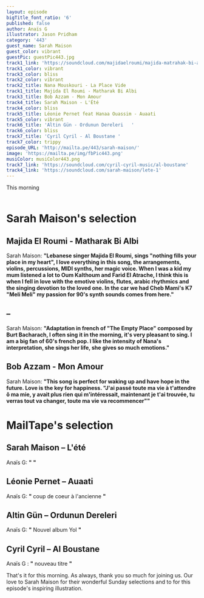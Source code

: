 ```yaml
---
layout: episode
bigTitle_font_ratio: '6'
published: false
author: Anaïs G
illustrator: Jason Pridham
category: '443'
guest_name: Sarah Maison
guest_color: vibrant
guestPic: guestPic443.jpg
track1_link: 'https://soundcloud.com/majidaelroumi/majida-matrahak-bi-albi'
track1_color: vibrant
track3_color: bliss
track2_color: vibrant
track2_title: Nana Mouskouri - La Place Vide
track1_title: Majida El Roumi - Matharak Bi Albi
track3_title: Bob Azzam - Mon Amour
track4_title: Sarah Maison - L'Été
track4_color: bliss
track5_title: Léonie Pernet feat Hanaa Ouassim - Auaati
track5_color: vibrant
track6_title: 'Altin Gün - Ordunun Dereleri   '
track6_color: bliss
track7_title: 'Cyril Cyril - Al Boustane '
track7_color: trippy
episode_URL: 'http://mailta.pe/443/sarah-maison/'
image: 'https://mailta.pe/img/fbPic443.png'
musiColor: musiColor443.png
track7_link: 'https://soundcloud.com/cyril-cyril-music/al-boustane'
track4_link: 'https://soundcloud.com/sarah-maison/lete-1'
---
```

<p id="introduction">This morning 
<br><br>

</p>

# Sarah Maison's selection

## Majida El Roumi - Matharak Bi Albi
Sarah Maison: **"**Lebanese singer Majida El Roumi, sings "nothing fills your place in my heart", I love everything in this song, the arrangements, violins, percussions, MIDI synths, her magic voice. When I was a kid my mum listened a lot to Oum Kalthoum and Farid El Atrache, I think this is when I fell in love with the emotive violins, flutes, arabic rhythmics and the singing devotion to the loved one. In the car we had Cheb Mami's K7 "Meli Meli" my passion for 90's synth sounds comes from here.**"**

##  – 
Sarah Maison: **"**Adaptation in french of "The Empty Place" composed by Burt Bacharach, I often sing it in the morning, it's very pleasant to sing. I am a big fan of 60's french pop. I like the intensity of Nana's interpretation, she sings her life, she gives so much emotions.**"**

## Bob Azzam - Mon Amour
Sarah Maison: **"**This song is perfect for waking up and have hope in the future. Love is the key for happiness.
"J'ai passé toute ma vie à t'attendre ô ma mie, y avait plus rien qui m'intéressait, maintenant je t'ai trouvée, tu verras tout va changer, toute ma vie va recommencer"**"**


# MailTape's selection

## Sarah Maison  – L'été
Anaïs G: **"** **"**

## Léonie Pernet – Auaati
Anaïs G: **"** coup de coeur à l'ancienne  **"**

## Altin Gün – Ordunun Dereleri
Anaïs G: **"** Nouvel album Yol **"**

## Cyril Cyril – Al Boustane
Anaïs G : **"** nouveau titre **"**

<p id="outroduction">That's it for this morning. As always, thank you so much for joining us. Our love to Sarah Maison for their wonderful Sunday selections and to  for this episode's inspiring illustration.</p>

